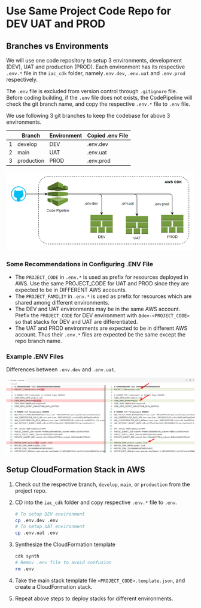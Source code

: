 # Use Same Project Code Repo for DEV UAT and PROD



## Branches vs Environments

We will use one code repository to setup 3 environments, development (DEV), UAT and production (PROD). Each environment has its respective `.env.*` file in the `iac_cdk` folder, namely`.env.dev`, `.env.uat` and `.env.prod` respectively. 

The `.env` file is excluded from version control through `.gitignore` file. Before coding building, if the `.env` file does not exists, the CodePipeline will check the git branch name, and copy the respective `.env.*` file to `.env` file. 

We use following 3 git branches to keep the codebase for above 3 environments.

|      | Branch     | Environment | Copied .env File |
| ---- | ---------- | ----------- | ---------------- |
| 1    | develop    | DEV         | .env.dev         |
| 2    | main       | UAT         | .env.uat         |
| 3    | production | PROD        | .env.prod        |

![image-20220715111930369](https://raw.githubusercontent.com/qinjie/picgo-images/main/image-20220715111930369.png)

### Some Recommendations in Configuring .ENV File

* The `PROJECT_CODE` in `.env.*` is used as prefix for resources deployed in AWS. Use the same PROJECT_CODE for UAT and PROD since they are expected to be in DIFFERENT AWS accounts.
* The `PROJECT_FAMILIY` in `.env.*` is used as prefix for resources which are shared among different environments.
* The DEV and UAT environments may be in the same AWS account. Prefix the `PROJECT_CODE` for DEV environment with a`dev-<PROJECT_CODE>` so that stacks for DEV and UAT are differentiated.
* The UAT and PROD environments are expected to be in different AWS account. Thus their `.env.*` files are expected be the same except the repo branch name.  



### Example .ENV Files

Differences between `.env.dev` and `.env.uat`.

![image-20220712165314540](https://raw.githubusercontent.com/qinjie/picgo-images/main/image-20220712165314540.png)



## Setup CloudFormation Stack in AWS

1. Check out the respective branch, `develop`, `main`, or `production` from the project repo.

2. CD into the `iac_cdk` folder and copy respective `.env.*` file to `.env`. 

   ```bash
   # To setup DEV environment
   cp .env.dev .env
   # To setup UAT environment
   cp .env.uat .env
   ```

   

3. Synthesize the CloudFormation template

   ```bash
   cdk synth
   # Remov .env file to avoid confusion
   rm .env
   ```

   

4. Take the main stack template file `<PROJECT_CODE>.template.json`, and create a CloudFormation stack. 

5. Repeat above steps to deploy stacks for different environments.

